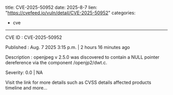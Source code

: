  
title: CVE-2025-50952
date: 2025-8-7
lien: "https://cvefeed.io/vuln/detail/CVE-2025-50952"
categories:
  - cve
---

CVE ID : CVE-2025-50952

Published :  Aug. 7
2025
3:15 p.m. | 2 hours
16 minutes ago

Description : openjpeg v 2.5.0 was discovered to contain a NULL pointer dereference via the component /openjp2/dwt.c.

Severity: 0.0 | NA

Visit the link for more details
such as CVSS details
affected products
timeline
and more...
